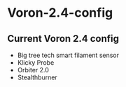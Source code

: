 # Voron-2.4-config
## Current Voron 2.4 config
* Big tree tech smart filament sensor
* Klicky Probe
* Orbiter 2.0
* Stealthburner
